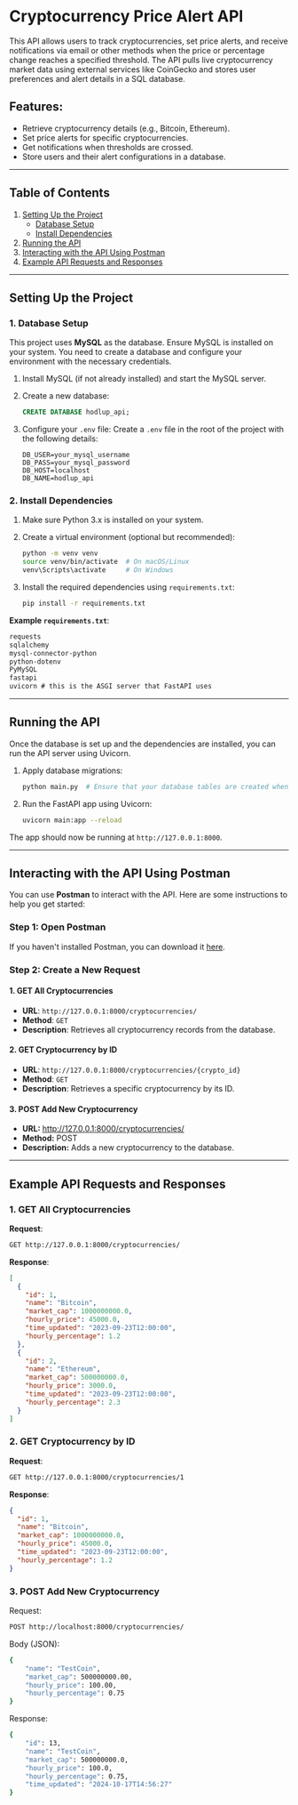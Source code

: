 # Cryptocurrency Price Alert API

This API allows users to track cryptocurrencies, set price alerts, and receive notifications via email or other methods when the price or percentage change reaches a specified threshold. The API pulls live cryptocurrency market data using external services like CoinGecko and stores user preferences and alert details in a SQL database.

## Features:
- Retrieve cryptocurrency details (e.g., Bitcoin, Ethereum).
- Set price alerts for specific cryptocurrencies.
- Get notifications when thresholds are crossed.
- Store users and their alert configurations in a database.

---

## Table of Contents
1. [Setting Up the Project](#setting-up-the-project)
   - [Database Setup](#database-setup)
   - [Install Dependencies](#install-dependencies)
2. [Running the API](#running-the-api)
3. [Interacting with the API Using Postman](#interacting-with-the-api-using-postman)
4. [Example API Requests and Responses](#example-api-requests-and-responses)

---

## Setting Up the Project

### 1. Database Setup
This project uses **MySQL** as the database. Ensure MySQL is installed on your system. You need to create a database and configure your environment with the necessary credentials.

1. Install MySQL (if not already installed) and start the MySQL server.
2. Create a new database:
    ```sql
    CREATE DATABASE hodlup_api;
    ```

3. Configure your `.env` file:
    Create a `.env` file in the root of the project with the following details:
    ```env
    DB_USER=your_mysql_username
    DB_PASS=your_mysql_password
    DB_HOST=localhost
    DB_NAME=hodlup_api
    ```

### 2. Install Dependencies

1. Make sure Python 3.x is installed on your system.
2. Create a virtual environment (optional but recommended):
    ```bash
    python -m venv venv
    source venv/bin/activate  # On macOS/Linux
    venv\Scripts\activate     # On Windows
    ```

3. Install the required dependencies using `requirements.txt`:
    ```bash
    pip install -r requirements.txt
    ```

**Example `requirements.txt`**:
```txt
requests 
sqlalchemy
mysql-connector-python
python-dotenv
PyMySQL
fastapi 
uvicorn # this is the ASGI server that FastAPI uses
```

---

## Running the API

Once the database is set up and the dependencies are installed, you can run the API server using Uvicorn.

1. Apply database migrations:
    ```bash
    python main.py  # Ensure that your database tables are created when the app starts
    ```

2. Run the FastAPI app using Uvicorn:
    ```bash
    uvicorn main:app --reload
    ```

The app should now be running at `http://127.0.0.1:8000`.

---

## Interacting with the API Using Postman

You can use **Postman** to interact with the API. Here are some instructions to help you get started:

### Step 1: Open Postman
If you haven't installed Postman, you can download it [here](https://www.postman.com/downloads/).

### Step 2: Create a New Request

#### 1. **GET All Cryptocurrencies**
- **URL**: `http://127.0.0.1:8000/cryptocurrencies/`
- **Method**: `GET`
- **Description**: Retrieves all cryptocurrency records from the database.

#### 2. **GET Cryptocurrency by ID**
- **URL**: `http://127.0.0.1:8000/cryptocurrencies/{crypto_id}`
- **Method**: `GET`
- **Description**: Retrieves a specific cryptocurrency by its ID.

#### 3. POST Add New Cryptocurrency
- **URL:** http://127.0.0.1:8000/cryptocurrencies/
- **Method:** POST
- **Description:** Adds a new cryptocurrency to the database.

---

## Example API Requests and Responses

### 1. **GET All Cryptocurrencies**

**Request**:
```bash
GET http://127.0.0.1:8000/cryptocurrencies/
```

**Response**:
```json
[
  {
    "id": 1,
    "name": "Bitcoin",
    "market_cap": 1000000000.0,
    "hourly_price": 45000.0,
    "time_updated": "2023-09-23T12:00:00",
    "hourly_percentage": 1.2
  },
  {
    "id": 2,
    "name": "Ethereum",
    "market_cap": 500000000.0,
    "hourly_price": 3000.0,
    "time_updated": "2023-09-23T12:00:00",
    "hourly_percentage": 2.3
  }
]
```

### 2. **GET Cryptocurrency by ID**

**Request**:
```bash
GET http://127.0.0.1:8000/cryptocurrencies/1
```

**Response**:
```json
{
  "id": 1,
  "name": "Bitcoin",
  "market_cap": 1000000000.0,
  "hourly_price": 45000.0,
  "time_updated": "2023-09-23T12:00:00",
  "hourly_percentage": 1.2
}
```
### 3. **POST Add New Cryptocurrency**
Request:
```bash
POST http://localhost:8000/cryptocurrencies/
```
Body (JSON):
```bash
{
    "name": "TestCoin",
    "market_cap": 500000000.00,
    "hourly_price": 100.00,
    "hourly_percentage": 0.75
}
```
Response:
```bash
{
    "id": 13,
    "name": "TestCoin",
    "market_cap": 500000000.0,
    "hourly_price": 100.0,
    "hourly_percentage": 0.75,
    "time_updated": "2024-10-17T14:56:27"
}
```

